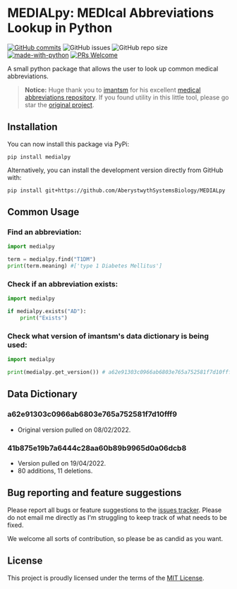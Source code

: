 # MEDIALpy: MEDIcal Abbreviations Lookup in Python

[![GitHub commits](https://badgen.net/github/commits/AberystwythSystemsBiology/MEDIALpy/main)](https://GitHub.com/AberystwythSystemsBiology/MEDIALpy/main/commit/)
![GitHub issues](https://img.shields.io/github/issues/AberystwythSystemsBiology/MEDIALpy)
![GitHub repo size](https://img.shields.io/github/repo-size/AberystwythSystemsBiology/MEDIALpy)
[![made-with-python](https://img.shields.io/badge/Made%20with-Python-1f425f.svg)](https://www.python.org/)
[![PRs Welcome](https://img.shields.io/badge/PRs-welcome-brightgreen.svg?style=flat-square)](http://makeapullrequest.com)

A small python package that allows the user to look up common medical abbreviations.

> **Notice:** Huge thank you to [imantsm](https://github.com/imantsm) for his excellent [medical abbreviations repository](https://github.com/imantsm/medical_abbreviations). If you found utility in this little tool, please go star the [original project](https://github.com/imantsm/medical_abbreviations).

## Installation

You can now install this package via PyPi:

```
pip install medialpy
```

Alternatively, you can install the development version directly from GitHub with:

```
pip install git+https://github.com/AberystwythSystemsBiology/MEDIALpy
```

## Common Usage

### Find an abbreviation:

```python
import medialpy

term = medialpy.find("T1DM") 
print(term.meaning) #['type 1 Diabetes Mellitus']
```

### Check if an abbreviation exists:

```python
import medialpy

if medialpy.exists("AD"):
    print("Exists")
```

### Check what version of imantsm's data dictionary is being used:

```python
import medialpy

print(medialpy.get_version()) # a62e91303c0966ab6803e765a752581f7d10fff9
```

## Data Dictionary

### a62e91303c0966ab6803e765a752581f7d10fff9

- Original version pulled on 08/02/2022.

### 41b875e19b7a6444c28aa60b89b9965d0a06dcb8

- Version pulled on 19/04/2022.
- 80 additions, 11 deletions.

## Bug reporting and feature suggestions

Please report all bugs or feature suggestions to the [issues tracker](https://www.github.com/AberystwythSystemsBiology/MEDIALpy/issues). Please do not email me directly as I'm struggling to keep track of what needs to be fixed.

We welcome all sorts of contribution, so please be as candid as you want.

## License

This project is proudly licensed under the terms of the [MIT License](https://raw.githubusercontent.com/AberystwythSystemsBiology/MEDIALpy/main/LICENSE).